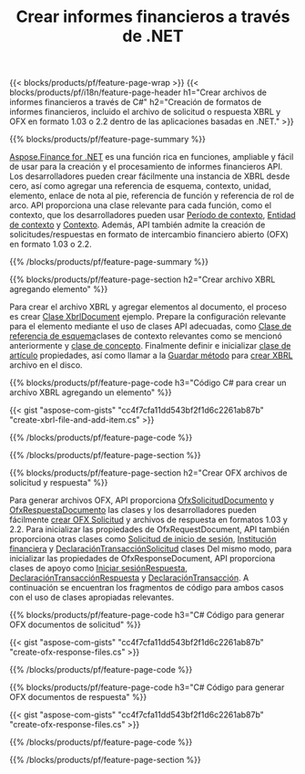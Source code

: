 ﻿---
title: Crear informes financieros a través de .NET
url: /es/net/create/
description:  Código C# para crear informes financieros en XBRL y OFX archivos de solicitud o respuesta a través de la biblioteca .NET.
---
{{< blocks/products/pf/feature-page-wrap >}}
{{< blocks/products/pf/i18n/feature-page-header h1="Crear archivos de informes financieros a través de C#" h2="Creación de formatos de informes financieros, incluido el archivo de solicitud o respuesta XBRL y OFX en formato 1.03 o 2.2 dentro de las aplicaciones basadas en .NET." >}}

{{% blocks/products/pf/feature-page-summary %}}

[Aspose.Finance for .NET](https://products.aspose.com/finance/net/) es una función rica en funciones, ampliable y fácil de usar para la creación y el procesamiento de informes financieros API. Los desarrolladores pueden crear fácilmente una instancia de XBRL desde cero, así como agregar una referencia de esquema, contexto, unidad, elemento, enlace de nota al pie, referencia de función y 
referencia de rol de arco. API proporciona una clase relevante para cada función, como el contexto, que los desarrolladores pueden usar [Período de contexto](https://apireference.aspose.com/finance/net/aspose.finance.xbrl/contextperiod), [Entidad de contexto](https://apireference.aspose.com/finance/net/aspose.finance.xbrl/contextentity) y [Contexto](https://apireference.aspose.com/finance/net/aspose.finance.xbrl/context). 
Además, API también admite la creación de solicitudes/respuestas en formato de intercambio financiero abierto (OFX) en formato 1.03 o 2.2.

{{% /blocks/products/pf/feature-page-summary %}}

{{% blocks/products/pf/feature-page-section h2="Crear archivo XBRL agregando elemento" %}}

Para crear el archivo XBRL y agregar elementos al documento, el proceso es crear [Clase XbrlDocument](https://apireference.aspose.com/finance/net/aspose.finance.xbrl/xbrldocument) ejemplo. Prepare la configuración relevante para el elemento mediante el uso de clases API adecuadas, como [Clase de referencia de esquema](https://apireference.aspose.com/finance/net/aspose.finance.xbrl/schemaref)clases de contexto relevantes como se mencionó anteriormente y [clase de concepto](https://apireference.aspose.com/finance/net/aspose.finance.xbrl/concept). Finalmente definir e inicializar [clase de artículo](https://apireference.aspose.com/finance/net/aspose.finance.xbrl/item) propiedades, así como llamar a la [Guardar método](https://apireference.aspose.com/finance/net/aspose.finance.xbrl.xbrldocument/save/methods/1) para [crear XBRL](https://products.aspose.com/finance/net/create/xbrl/) archivo en el disco.

{{% blocks/products/pf/feature-page-code h3="Código C# para crear un archivo XBRL agregando un elemento" %}}

{{< gist "aspose-com-gists" "cc4f7cfa11dd543bf2f1d6c2261ab87b" "create-xbrl-file-and-add-item.cs" >}} 

{{% /blocks/products/pf/feature-page-code %}}

{{% /blocks/products/pf/feature-page-section %}}

{{% blocks/products/pf/feature-page-section h2="Crear OFX archivos de solicitud y respuesta" %}}


Para generar archivos OFX, API proporciona [OfxSolicitudDocumento](https://apireference.aspose.com/finance/net/aspose.finance.ofx/ofxrequestdocument) y [OfxRespuestaDocumento](https://apireference.aspose.com/finance/net/aspose.finance.ofx/ofxresponsedocument) las clases y los desarrolladores pueden fácilmente [crear OFX Solicitud](https://products.aspose.com/finance/net/create/ofx-request/) y archivos de respuesta en formatos 1.03 y 2.2. Para inicializar las propiedades de OfxRequestDocument, API también proporciona otras clases como [Solicitud de inicio de sesión](https://apireference.aspose.com/finance/net/aspose.finance.ofx.signon/signonrequest), [Institución financiera](https://apireference.aspose.com/finance/net/aspose.finance.ofx.signon/financialinstitution) y [DeclaraciónTransacciónSolicitud](https://apireference.aspose.com/finance/net/aspose.finance.ofx.bank/statementtransactionrequest) clases Del mismo modo, para inicializar las propiedades de OfxResponseDocument, API proporciona clases de apoyo como [Iniciar sesiónRespuesta](https://apireference.aspose.com/finance/net/aspose.finance.ofx.signon/signonresponse),  [DeclaraciónTransacciónRespuesta](https://apireference.aspose.com/finance/net/aspose.finance.ofx.bank/statementtransactionresponse) y [DeclaraciónTransacción](https://apireference.aspose.com/finance/net/aspose.finance.ofx/statementtransaction). A continuación se encuentran los fragmentos de código para ambos casos con el uso de clases apropiadas relevantes.

{{% blocks/products/pf/feature-page-code h3="C# Código para generar OFX documentos de solicitud" %}}

{{< gist "aspose-com-gists" "cc4f7cfa11dd543bf2f1d6c2261ab87b" "create-ofx-response-files.cs" >}} 

{{% /blocks/products/pf/feature-page-code %}}

{{% blocks/products/pf/feature-page-code h3="C# Código para generar OFX documentos de respuesta" %}}

{{< gist "aspose-com-gists" "cc4f7cfa11dd543bf2f1d6c2261ab87b" "create-ofx-response-files.cs" >}} 

{{% /blocks/products/pf/feature-page-code %}}

{{% /blocks/products/pf/feature-page-section %}}